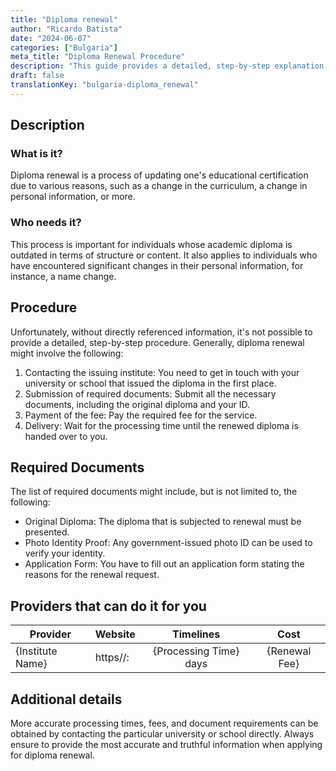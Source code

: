 ```yaml
---
title: "Diploma renewal"
author: "Ricardo Batista"
date: "2024-06-07"
categories: ["Bulgaria"]
meta_title: "Diploma Renewal Procedure"
description: "This guide provides a detailed, step-by-step explanation about the diploma renewal process."
draft: false
translationKey: "bulgaria-diploma_renewal"
---
```


## Description
### What is it?
Diploma renewal is a process of updating one's educational certification due to various reasons, such as a change in the curriculum, a change in personal information, or more.

### Who needs it?
This process is important for individuals whose academic diploma is outdated in terms of structure or content. It also applies to individuals who have encountered significant changes in their personal information, for instance, a name change.

## Procedure
Unfortunately, without directly referenced information, it's not possible to provide a detailed, step-by-step procedure. Generally, diploma renewal might involve the following:

1. Contacting the issuing institute: You need to get in touch with your university or school that issued the diploma in the first place.
2. Submission of required documents: Submit all the necessary documents, including the original diploma and your ID. 
3. Payment of the fee: Pay the required fee for the service.
4. Delivery: Wait for the processing time until the renewed diploma is handed over to you.

## Required Documents
The list of required documents might include, but is not limited to, the following:

- Original Diploma: The diploma that is subjected to renewal must be presented.
- Photo Identity Proof: Any government-issued photo ID can be used to verify your identity.
- Application Form: You have to fill out an application form stating the reasons for the renewal request.

## Providers that can do it for you

| Provider        |     Website     |     Timelines    |       Cost      |
| --------------- | --------------- |  :-------------: | :-------------: |
| {Institute Name} |  https//:  |      {Processing Time} days      |        {Renewal Fee}       |

## Additional details
More accurate processing times, fees, and document requirements can be obtained by contacting the particular university or school directly. Always ensure to provide the most accurate and truthful information when applying for diploma renewal.